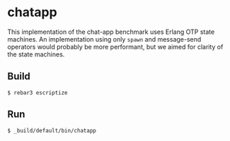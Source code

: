 chatapp
=====

This implementation of the chat-app benchmark uses Erlang OTP state machines.
An implementation using only `spawn` and message-send operators would probably
be more performant, but we aimed for clarity of the state machines.

Build
-----

    $ rebar3 escriptize

Run
---

    $ _build/default/bin/chatapp
